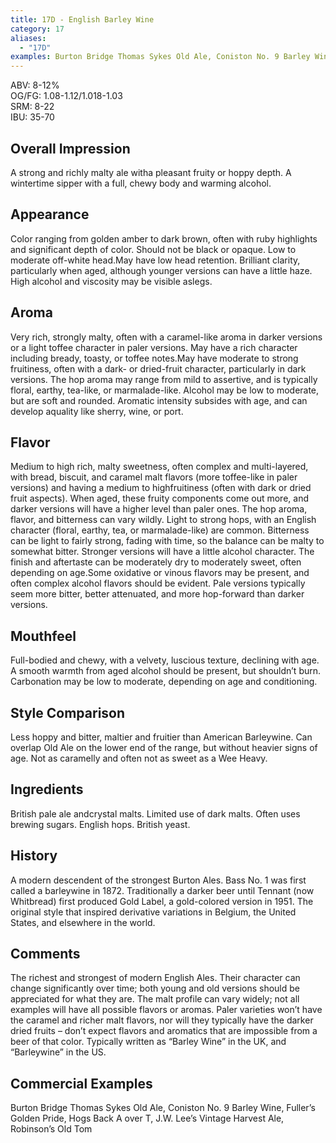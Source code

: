 ```yaml
---
title: 17D - English Barley Wine
category: 17
aliases: 
  - "17D"
examples: Burton Bridge Thomas Sykes Old Ale, Coniston No. 9 Barley Wine, Fuller’s Golden Pride, Hogs Back A over T, J.W. Lee’s Vintage Harvest Ale, Robinson’s Old Tom
---
```


ABV: 8-12%  
OG/FG: 1.08-1.12/1.018-1.03  
SRM: 8-22  
IBU: 35-70

## Overall Impression
A strong and richly malty ale witha pleasant fruity or hoppy depth. A wintertime sipper with a full, chewy body and warming alcohol.

## Appearance
Color ranging from golden amber to dark brown, often with ruby highlights and significant depth of color. Should not be black or opaque. Low to moderate off-white head.May have low head retention. Brilliant clarity, particularly when aged, although younger versions can have a little haze. High alcohol and viscosity may be visible aslegs.

## Aroma
Very rich, strongly malty, often with a caramel-like aroma in darker versions or a light toffee character in paler versions. May have a rich character including bready, toasty, or toffee notes.May have moderate to strong fruitiness, often with a dark- or dried-fruit character, particularly in dark versions. The hop aroma may range from mild to assertive, and is typically floral, earthy, tea-like, or marmalade-like. Alcohol may be low to moderate, but are soft and rounded. Aromatic intensity subsides with age, and can develop aquality like sherry, wine, or port.

## Flavor
Medium to high rich, malty sweetness, often complex and multi-layered, with bread, biscuit, and caramel malt flavors (more toffee-like in paler versions) and having a medium to highfruitiness (often with dark or dried fruit aspects). When aged, these fruity components come out more, and darker versions will have a higher level than paler ones. The hop aroma, flavor, and bitterness can vary wildly. Light to strong hops, with an English character (floral, earthy, tea, or marmalade-like) are common. Bitterness can be light to fairly strong, fading with time, so the balance can be malty to somewhat bitter. Stronger versions will have a little alcohol character. The finish and aftertaste can be moderately dry to moderately sweet, often depending on age.Some oxidative or vinous flavors may be present, and often complex alcohol flavors should be evident. Pale versions typically seem more bitter, better attenuated, and more hop-forward than darker versions.

## Mouthfeel
Full-bodied and chewy, with a velvety, luscious texture, declining with age. A smooth warmth from aged alcohol should be present, but shouldn’t burn. Carbonation may be low to moderate, depending on age and conditioning.

## Style Comparison
Less hoppy and bitter, maltier and fruitier than American Barleywine. Can overlap Old Ale on the lower end of the range, but without heavier signs of age. Not as caramelly and often not as sweet as a Wee Heavy.

## Ingredients
British pale ale andcrystal malts. Limited use of dark malts. Often uses brewing sugars. English hops. British yeast.

## History
A modern descendent of the strongest Burton Ales. Bass No. 1 was first called a barleywine in 1872. Traditionally a darker beer until Tennant (now Whitbread) first produced Gold Label, a gold-colored version in 1951. The original style that inspired derivative variations in Belgium, the United States, and elsewhere in the world.

## Comments
The richest and strongest of modern English Ales. Their character can change significantly over time; both young and old versions should be appreciated for what they are. The malt profile can vary widely; not all examples will have all possible flavors or aromas. Paler varieties won’t have the caramel and richer malt flavors, nor will they typically have the darker dried fruits – don’t expect flavors and aromatics that are impossible from a beer of that color. Typically written as “Barley Wine” in the UK, and “Barleywine” in the US.

## Commercial Examples
Burton Bridge Thomas Sykes Old Ale, Coniston No. 9 Barley Wine, Fuller’s Golden Pride, Hogs Back A over T, J.W. Lee’s Vintage Harvest Ale, Robinson’s Old Tom